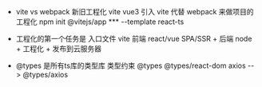 - vite vs webpack
  新旧工程化
  vite vue3 引入 vite 代替 webpack 来做项目的工程化
  npm init @vitejs/app *** --template react-ts

- 工程化的第一个任务是
  入口文件 vite
  前端 react/vue SPA/SSR + 后端 node + 工程化 + 发布到云服务器

- @types 是所有ts库的类型库
  类型约束 @types @types/react-dom
  axios --> @types/axios